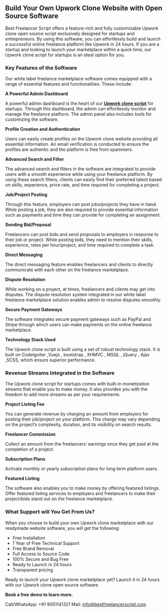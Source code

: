 ## Build Your Own Upwork Clone Website with Open Source Software

Best Freelancer Script offers a feature-rich and fully customizable Upwork clone open source script exclusively designed for startups and entrepreneurs. By using this software, you can effortlessly build and launch a successful online freelance platform like Upwork in 24 hours. If you are a startup and looking to launch your marketplace within a quick time, our Upwork clone script for startups is an ideal option for you.

### Key Features of the Software

Our white label freelance marketplace software comes equipped with a range of essential features and functionalities. These include:

**A Powerful Admin Dashboard**

A powerful admin dashboard is the heart of our **[Upwork clone script](https://www.bestfreelancerscript.com/upwork-clone-script)** for startups. Through this dashboard, the admin can effortlessly monitor and manage the freelance platform. The admin panel also includes tools for customizing the software.

**Profile Creation and Authentication**

Users can easily create profiles on the Upwork clone website providing all essential information. An email verification is conducted to ensure the profiles are authentic and the platform is free from spammers.

**Advanced Search and Filter**

The advanced search and filters in the software are integrated to provide users with a smooth experience while using your freelance platform. By using these search filters, clients can easily find their preferred talent based on skills, experience, price rate, and time required for completing a project.

**Job/Project Posting**

Through this feature, employers can post jobs/projects they have in hand. While posting a job, they are also required to provide essential information such as payments and time they can provide for completing an assignment.

**Sending Bid/Proposal**

Freelancers can post bids and send proposals to employers in response to their job or project. While posting bids, they need to mention their skills, experience, rates per hour/project, and time required to complete a task.

**Direct Messaging**

The direct messaging feature enables freelancers and clients to directly communicate with each other on the freelance marketplace.

**Dispute Resolution**

While working on a project, at times, freelancers and clients may get into disputes. The dispute resolution system integrated in our white label freelance marketplace solution enables admin to resolve disputes smoothly.

**Secure Payment Gateways**

The software integrates secure payment gateways such as PayPal and Stripe through which users can make payments on the online freelance marketplace.

**Technology Stack Used**

The Upwork clone script is built using a set of robust technology stack. It is built on CodeIgniter ,Vuejs , bootstrap , XHMVC , MSQL , jQuery , Ajax ,SCSS, which ensure superior performance.

### Revenue Streams Integrated in the Software

The Upwork clone script for startups comes with built-in monetization streams that enable you to make money. It also provides you with the freedom to add more streams as per your requirements.

**Project Listing Fee**

You can generate revenue by charging an amount from employers for posting their job/project on your platform. This charge may vary depending on the project’s complexity, duration, and its visibility on search results.

**Freelancer Commission**

Collect an amount from the freelancers’ earnings once they get paid at the completion of a project.

**Subscription Plans**

Activate monthly or yearly subscription plans for long term platform users.

**Featured Listing**

The software also enables you to make money by offering featured listings. Offer featured listing services to employers and freelancers to make their project/bids stand out on the freelance marketplace.

### What Support will You Get From Us?

When you choose to build your own Upwork clone marketplace with our readymade website software, you will get the following:

- Free Installation
- 1 Year of Free Technical Support
- Free Brand Removal
- Full Access to Source Code
- 100% Secure and Bug Free
- Ready to Launch in 24 hours
- Transparent pricing

Ready to launch your Upwork clone marketplace yet? Launch it in 24 hours with our Upwork clone open source software.  

**Book a free demo to learn more.**

Call/WhatsApp: +91 9051141321
Mail: info@bestfreelancerscript.com
